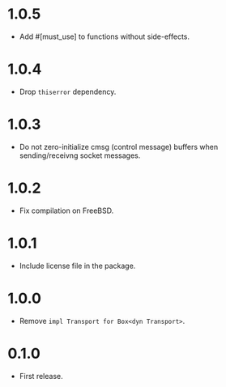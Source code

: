 # 1.0.5

- Add #[must_use] to functions without side-effects.

# 1.0.4

- Drop `thiserror` dependency.

# 1.0.3

- Do not zero-initialize cmsg (control message) buffers when sending/receivng socket messages.

# 1.0.2

- Fix compilation on FreeBSD.

# 1.0.1

- Include license file in the package.

# 1.0.0

- Remove `impl Transport for Box<dyn Transport>`.

# 0.1.0

- First release.
